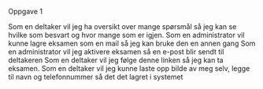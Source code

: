 Oppgave 1

Som en deltaker vil jeg ha oversikt over mange spørsmål så jeg kan se hvilke som besvart og hvor mange som er igjen.
Som en administrator vil kunne lagre eksamen som en mail så jeg kan bruke den en annen gang
Som en administrator vil jeg aktivere eksamen så en e-post blir sendt til deltakeren
Som en deltaker vil jeg følge denne linken så jeg kan ta eksamen.
Som en deltaker vil jeg kunne laste opp bilde av meg selv, legge til navn og telefonnummer så det det lagret i systemet


